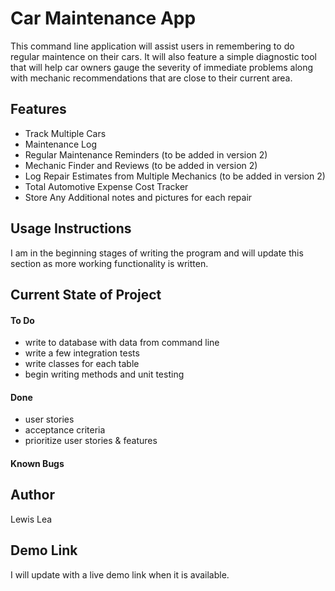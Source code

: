 # Car Maintenance App #
This command line application will assist users in remembering to do regular maintence on their cars. It will also feature a simple diagnostic tool that will help car owners gauge the severity of immediate problems along with mechanic recommendations that are close to their current area.

## Features ##
- Track Multiple Cars
- Maintenance Log
- Regular Maintenance Reminders (to be added in version 2)
- Mechanic Finder and Reviews (to be added in version 2)
- Log Repair Estimates from Multiple Mechanics (to be added in version 2)
- Total Automotive Expense Cost Tracker
- Store Any Additional notes and pictures for each repair

## Usage Instructions ##
I am in the beginning stages of writing the program and will update this section as more working functionality is written.

## Current State of Project ##

#### To Do ###
-  write to database with data from command line
-  write a few integration tests
-  write classes for each table
-  begin writing methods and unit testing

#### Done ####
-  user stories
-  acceptance criteria
-  prioritize user stories & features

#### Known Bugs ####


## Author ##
Lewis Lea

## Demo Link ##
I will update with a live demo link when it is available.
